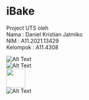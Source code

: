 # iBake
Project UTS oleh<br />
Nama      : Daniel Kristian Jatmiko<br />
NIM       : A11.2021.13429<br />
Kelompok  : A11.4308<br />

![Alt Text](https://github.com/NoxiousST/iBake/blob/master/Demo/LoginRegister.gif)<br />
![Alt Text](https://github.com/NoxiousST/iBake/blob/master/Demo/Dashboard_AdobeExpress.gif)<br />
<img src="https://github.com/NoxiousST/iBake/blob/master/Demo/Desc_AdobeExpress.gif" width="50"/><br />
![Alt Text](https://github.com/NoxiousST/iBake/blob/master/Demo/Menu_AdobeExpress.gif)
